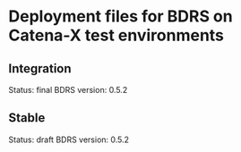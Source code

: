 # Deployment files for BDRS on Catena-X test environments

## Integration

Status: final
BDRS version: 0.5.2

## Stable

Status: draft
BDRS version: 0.5.2
